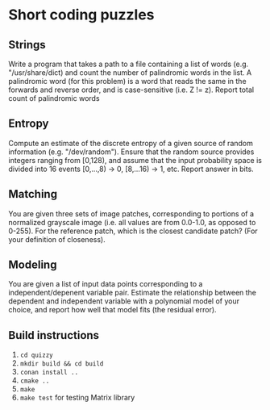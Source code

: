 # Short coding puzzles

## Strings
Write a program that takes a path to a file containing a list of words (e.g.
"/usr/share/dict) and count the number of palindromic words in the list.
A palindromic word (for this problem) is a word that reads the same in the
forwards and reverse order, and is case-sensitive (i.e. Z != z). Report total
count of palindromic words

## Entropy
Compute an estimate of the discrete entropy of a given source of random
information (e.g.  "/dev/random"). Ensure that the random source provides
integers ranging from [0,128), and assume that the input probability space is
divided into 16 events [0,...,8) -> 0, [8,...16) -> 1, etc. Report answer in
bits.

## Matching
You are given three sets of image patches, corresponding to portions of
a normalized grayscale image (i.e. all values are from 0.0-1.0, as opposed to
0-255). For the reference patch, which is the closest candidate patch? (For
your definition of closeness).

## Modeling
You are given a list of input data points corresponding to
a independent/depenent variable pair. Estimate the relationship between the
dependent and independent variable with a polynomial model of your choice, and
report how well that model fits (the residual error).

## Build instructions
1. `cd quizzy`
1. `mkdir build && cd build`
1. `conan install ..`
1. `cmake ..`
1. `make`
1. `make test` for testing Matrix library
